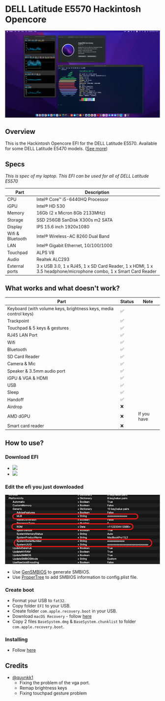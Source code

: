 # DELL Latitude E5570 Hackintosh Opencore

<p align="center">
  <img src="./screens/screenshot.png" style="margin: auto;"/>
</p>

## Overview
This is the Hackintosh Opencore EFI for the DELL Latitude E5570. Available for some DELL Latitude E5470 models. ([See more](https://github.com/misa198/dell-latitude-e5570-hackintosh/issues/9))

## Specs

<p><i>This is spec of my laptop. This EFI can be used for all of DELL Latitude E5570</i></p>

| Part             | Description                                                                                                    |
| ---------------- | -------------------------------------------------------------------------------------------------------------- |
| CPU              | Intel® Core™ i5-6440HQ Processor                                                                               |
| iGPU             | Intel® HD 530                                                                                                  |
| Memory           | 16Gb (2 x Micron 8Gb 2133MHz)                                                                                  |
| Storage          | SSD 256GB SanDisk X300s m2 SATA                                                                                |
| Display          | IPS 15.6 inch 1920x1080                                                                                        |
| Wifi & Bluetooth | Intel® Wireless-AC 8260 Dual Band                                                                              |
| LAN              | Intel® Gigabit Ethernet, 10/100/1000                                                                           |
| Touchpad         | ALPS V8                                                                                                        |
| Audio            | Realtek ALC293                                                                                                 |
| External ports   | 3 x USB 3.0, 1 x RJ45, 1 x SD Card Reader, 1 x HDMI, 1 x 3.5 headphone/microphone combo, 1 x Smart Card Reader |

<h2>What works and what doesn't work?</h2>

| Part                                                             | Status | Note        |
| ---------------------------------------------------------------- | ------ | ----------- |
| Keyboard (with volume keys, brightness keys, media control keys) | ✅     |             |
| Trackpoint                                                       | ✅     |             |
| Touchpad & 5 keys & gestures                                     | ✅     |             |
| RJ45 LAN Port                                                    | ✅     |             |
| Wifi                                                             | ✅     |             |
| Bluetooth                                                        | ✅     |             |
| SD Card Reader                                                   | ✅     |             |
| Camera & Mic                                                     | ✅     |             |
| Speaker & 3.5mm audio port                                       | ✅     |             |
| iGPU & VGA & HDMI                                                | ✅     |             |
| USB                                                              | ✅     |             |
| Sleep                                                            | ✅     |             |
| Handoff                                                          | ✅     |             |
| Airdrop                                                          | ❌     |             |
| AMD dGPU                                                         | ❌     | If you have |
| Smart card reader                                                | ❌     |             |

## How to use?

### Download EFI

- <a href="https://github.com/misa198/dell-latitude-e5570-hackintosh-opencore/releases">
    <img src="https://img.shields.io/github/v/release/misa198/dell-latitude-e5570-hackintosh?label=macOS Monterey&color=blue" />
  </a>

- <a href="https://github.com/misa198/dell-latitude-e5570-hackintosh/tree/bigsur">
    <img src="https://img.shields.io/badge/macOS%20Big%20Sur-Git Branch-brightgreen" />
  </a>

### Edit the efi you just downloaded

<p align="center">
  <img src="./screens/screenshot-smbios.png" style="margin: auto;"/>
</p>

- Use [GenSMBIOS](https://github.com/corpnewt/GenSMBIOS) to generate SMBIOS.
- Use [ProperTree](https://github.com/corpnewt/ProperTree) to add SMBIOS information to config.plist file.

### Create boot

- Format your USB to `fat32`.
- Copy folder `EFI` to your USB.
- Create folder `com.apple.recovery.boot` in your USB.
- Download `macOS Recovery` - follow [here](https://dortania.github.io/OpenCore-Install-Guide/installer-guide/)
- Copy 2 files `BaseSystem.dmg` & `BaseSystem.chunklist` to folder `com.apple.recovery.boot`.

### Installing

- Follow [here](https://dortania.github.io/OpenCore-Install-Guide/installation/installation-process.html)

## Credits

- [@quynkk1](https://github.com/quynkk1)
  - Fixing the problem of the vga port.
  - Remap brightness keys
  - Fixing touchpad gesture problem
